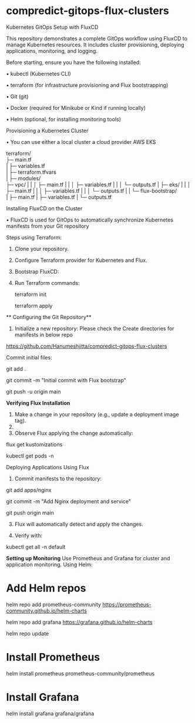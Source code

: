 # compredict-gitops-flux-clusters

Kubernetes GitOps Setup with FluxCD

This repository demonstrates a complete GitOps workflow using FluxCD to manage Kubernetes resources. It includes cluster provisioning, deploying applications, monitoring, and logging.

Before starting, ensure you have the following installed:

•	kubectl (Kubernetes CLI)

•	terraform (for infrastructure provisioning and Flux bootstrapping)

•	Git (git)

•	Docker (required for Minikube or Kind if running locally)

•	Helm (optional, for installing monitoring tools)

Provisioning a Kubernetes Cluster

•	You can use either a local cluster a cloud provider AWS EKS

terraform/                   
	├─ main.tf  
	|
	├─ variables.tf  
    |
	├─ terraform.tfvars   
    |
	├─ modules/  
       ├─ vpc/ 
	   |  |
	   │  ├─ main.tf
	   |  |
	   │  ├─ variables.tf
	   |  |
	   │  └─ outputs.tf
	   |
	   ├─ eks/
	   |  |
	   │  ├─ main.tf
	   |  |
	   │  ├─ variables.tf
	   |  |
	   │  └─ outputs.tf
	   |  |
	   └─ flux-bootstrap/	
	      |
	      ├─ main.tf
	      |
	      ├─ variables.tf
	      |
	      └─ outputs.tf
	

Installing FluxCD on the Cluster

•	FluxCD is used for GitOps to automatically synchronize Kubernetes manifests from your Git repository

Steps using Terraform:

1.	Clone your repository.

2.	Configure Terraform provider for Kubernetes and Flux.

3.	Bootstrap FluxCD:

4.	Run Terraform commands:

	terraform init
	
	terraform apply

**
Configuring the Git Repository**

1.	Initialize a new repository:
Please check the  Create directories for manifests  in below repo

https://github.com/Hanumeshjitta/compredict-gitops-flux-clusters

Commit initial files:

git add .

git commit -m "Initial commit with Flux bootstrap"

git push -u origin main


**Verifying Flux Installation**
1.	Make a change in your repository (e.g., update a deployment image tag).
2.	
3.	Observe Flux applying the change automatically:
   
flux get kustomizations

kubectl get pods -n <namespace>

Deploying Applications Using Flux

1.	Commit manifests to the repository:
   
git add apps/nginx

git commit -m "Add Nginx deployment and service"

git push origin main

3.	Flux will automatically detect and apply the changes.

4.	Verify with:

kubectl get all -n default


**Setting up Monitoring**
Use Prometheus and Grafana for cluster and application monitoring.
Using Helm:
# Add Helm repos
helm repo add prometheus-community https://prometheus-community.github.io/helm-charts

helm repo add grafana https://grafana.github.io/helm-charts

helm repo update

# Install Prometheus

helm install prometheus prometheus-community/prometheus

# Install Grafana

helm install grafana grafana/grafana






